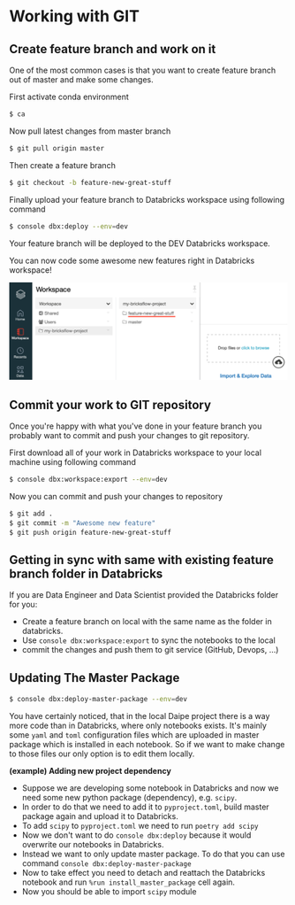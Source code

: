 # Working with GIT

## Create feature branch and work on it

One of the most common cases is that you want to create feature branch out of master and make some changes.

First activate conda environment
```bash
$ ca
```

Now pull latest changes from master branch
```bash
$ git pull origin master
```

Then create a feature branch
```bash
$ git checkout -b feature-new-great-stuff
```

Finally upload your feature branch to Databricks workspace using following command
```bash
$ console dbx:deploy --env=dev
```

Your feature branch will be deployed to the DEV Databricks workspace.

You can now code some awesome new features right in Databricks workspace!

![](images/bricks_feature_branch.png)

## Commit your work to GIT repository

Once you're happy with what you've done in your feature branch you probably want to commit and push your changes to git repository.


First download all of your work in Databricks workspace to your local machine using following command
```bash
$ console dbx:workspace:export --env=dev
```

Now you can commit and push your changes to repository
```bash
$ git add .
$ git commit -m "Awesome new feature"
$ git push origin feature-new-great-stuff
```

## Getting in sync with same with existing feature branch folder in Databricks

If you are Data Engineer and Data Scientist provided the Databricks folder for you:

- Create a feature branch on local with the same name as the folder in databricks. 
- Use `console dbx:workspace:export` to sync the notebooks to the local
- commit the changes and push them to git service (GitHub, Devops, ...)

## Updating The Master Package

```bash
$ console dbx:deploy-master-package --env=dev
```

You have certainly noticed, that in the local Daipe project there is a way more code than in Databricks, where only notebooks exists. It's mainly some `yaml` and `toml` configuration files which are uploaded in master package which is installed in each notebook. So if we want to make change to those files our only option is to edit them locally.

**(example) Adding new project dependency**

- Suppose we are developing some notebook in Databricks and now we need some new python package (dependency), e.g. `scipy`.
- In order to do that we need to add it to `pyproject.toml`, build master package again and upload it to Databricks.
- To add `scipy` to `pyproject.toml` we need to run `poetry add scipy`
- Now we don't want to do `console dbx:deploy` because it would overwrite our notebooks in Databricks.
- Instead we want to only update master package. To do that you can use command `console dbx:deploy-master-package`
- Now to take effect you need to detach and reattach the Databricks notebook and run `%run install_master_package` cell again.
- Now you should be able to import `scipy` module
